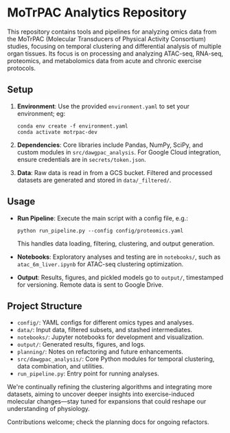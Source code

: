 # MoTrPAC Analytics Repository


This repository contains tools and pipelines for analyzing omics data from the MoTrPAC (Molecular Transducers of Physical Activity Consortium) studies, focusing on temporal clustering and differential analysis of multiple organ tissues. Its focus is on processing and analyzing ATAC-seq, RNA-seq, proteomics, and metabolomics data from acute and chronic exercise protocols.
## Setup

1. **Environment**: Use the provided `environment.yaml` to set your environment; eg:
   ```
   conda env create -f environment.yaml
   conda activate motrpac-dev
   ```

2. **Dependencies**: Core libraries include Pandas, NumPy, SciPy, and custom modules in `src/dawgpac_analysis`. For Google Cloud integration, ensure credentials are in `secrets/token.json`.

3. **Data**: Raw data is read in from a GCS bucket. Filtered and processed datasets are generated and stored in `data/_filtered/`.

## Usage

- **Run Pipeline**: Execute the main script with a config file, e.g.:
  ```
  python run_pipeline.py --config config/proteomics.yaml
  ```
  This handles data loading, filtering, clustering, and output generation.

- **Notebooks**: Exploratory analyses and testing are in `notebooks/`, such as `atac_6m_liver.ipynb` for ATAC-seq clustering optimization.

- **Output**: Results, figures, and pickled models go to `output/`, timestamped for versioning. Remote data is sent to Google Drive.

## Project Structure

- `config/`: YAML configs for different omics types and analyses.
- `data/`: Input data, filtered subsets, and stashed intermediates.
- `notebooks/`: Jupyter notebooks for development and visualization.
- `output/`: Generated results, figures, and logs.
- `planning/`: Notes on refactoring and future enhancements.
- `src/dawgpac_analysis/`: Core Python modules for temporal clustering, data combination, and utilities.
- `run_pipeline.py`: Entry point for running analyses.

We're continually refining the clustering algorithms and integrating more datasets, aiming to uncover deeper insights into exercise-induced molecular changes—stay tuned for expansions that could reshape our understanding of physiology.

Contributions welcome; check the planning docs for ongoing refactors.
